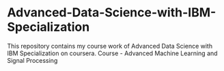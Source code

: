 # Advanced-Data-Science-with-IBM-Specialization
This repository contains my course work of Advanced Data Science with IBM Specialization on coursera.
    Course - Advanced Machine Learning and Signal Processing
